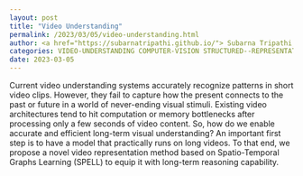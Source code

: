 ```yaml
---
layout: post
title: "Video Understanding"
permalink: /2023/03/05/video-understanding.html
author: <a href="https://subarnatripathi.github.io/"> Subarna Tripathi </a>
categories: VIDEO-UNDERSTANDING COMPUTER-VISION STRUCTURED--REPRESENTATION-LEARNING
date: 2023-03-05
---
```




Current video understanding systems accurately recognize patterns in short video clips. 
However, they fail to capture how the present connects to the past or future in a world of never-ending visual stimuli. 
Existing video architectures tend to hit computation or memory bottlenecks after processing only a few seconds of video content. 
So, how do we enable accurate and efficient long-term visual understanding? An important first step is to have a model that practically 
runs on long videos. To that end, we propose a novel video representation method based on Spatio-Temporal Graphs Learning (SPELL) to equip 
it with long-term reasoning capability. 
<!-- Figure 1 shows the time support capability for SPELL vs other methods.  -->

